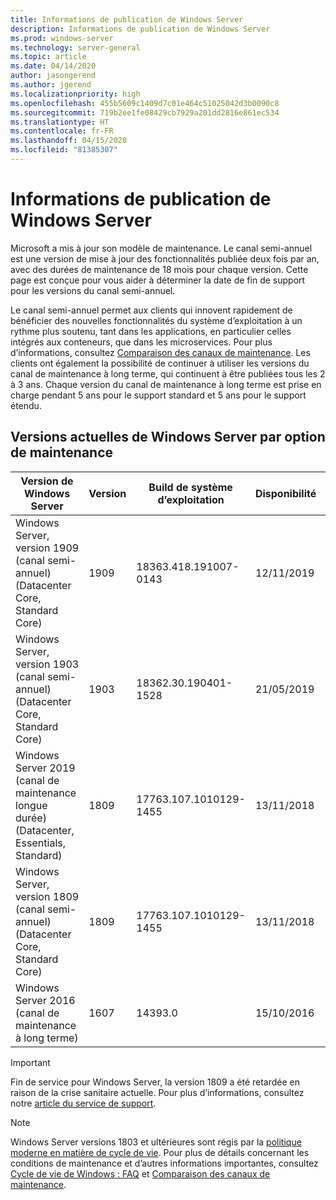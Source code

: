 ```yaml
---
title: Informations de publication de Windows Server
description: Informations de publication de Windows Server
ms.prod: windows-server
ms.technology: server-general
ms.topic: article
ms.date: 04/14/2020
author: jasongerend
ms.author: jgerend
ms.localizationpriority: high
ms.openlocfilehash: 455b5609c1409d7c01e464c51025042d3b0090c8
ms.sourcegitcommit: 719b2ee1fe08429cb7929a201dd2816e861ec534
ms.translationtype: HT
ms.contentlocale: fr-FR
ms.lasthandoff: 04/15/2020
ms.locfileid: "81385307"
---
```

# <a name="windows-server-release-information"></a>Informations de publication de Windows Server

Microsoft a mis à jour son modèle de maintenance. Le canal semi-annuel est une version de mise à jour des fonctionnalités publiée deux fois par an, avec des durées de maintenance de 18 mois pour chaque version. Cette page est conçue pour vous aider à déterminer la date de fin de support pour les versions du canal semi-annuel.

Le canal semi-annuel permet aux clients qui innovent rapidement de bénéficier des nouvelles fonctionnalités du système d’exploitation à un rythme plus soutenu, tant dans les applications, en particulier celles intégrés aux conteneurs, que dans les microservices. Pour plus d’informations, consultez [Comparaison des canaux de maintenance](../get-started-19/servicing-channels-19.md). Les clients ont également la possibilité de continuer à utiliser les versions du canal de maintenance à long terme, qui continuent à être publiées tous les 2 à 3 ans. Chaque version du canal de maintenance à long terme est prise en charge pendant 5 ans pour le support standard et 5 ans pour le support étendu.

## <a name="windows-server-current-versions-by-servicing-option"></a>Versions actuelles de Windows Server par option de maintenance

| Version de Windows Server | Version | Build de système d’exploitation | Disponibilité | Date de fin du support standard|Date de fin du support étendu |
|----------------|---------|----------|----------|---------|----------|
| Windows Server, version 1909 (canal semi-annuel) (Datacenter Core, Standard Core) | 1909  | 18363.418.191007-0143 | 12/11/2019 | 11/05/2021 | Note de révision |
| Windows Server, version 1903 (canal semi-annuel) (Datacenter Core, Standard Core) | 1903  | 18362.30.190401-1528 | 21/05/2019 | 08/12/2020 | Note de révision |
|Windows Server 2019 (canal de maintenance longue durée) (Datacenter, Essentials, Standard)|1809|17763.107.1010129-1455|13/11/2018|09/01/2024|09/01/2029|
|Windows Server, version 1809 (canal semi-annuel) (Datacenter Core, Standard Core)|1809|17763.107.1010129-1455|13/11/2018|10/11/2020|Note de révision|
| Windows Server 2016 (canal de maintenance à long terme)| 1607 | 14393.0 | 15/10/2016 |11/01/2022| 11/01/2027|

> [!IMPORTANT]
> Fin de service pour Windows Server, la version 1809 a été retardée en raison de la crise sanitaire actuelle. Pour plus d’informations, consultez notre [article du service de support](https://support.microsoft.com/help/4557164).

>[!NOTE]
> Windows Server versions 1803 et ultérieures sont régis par la [politique moderne en matière de cycle de vie](https://support.microsoft.com/help/30881). Pour plus de détails concernant les conditions de maintenance et d’autres informations importantes, consultez [Cycle de vie de Windows : FAQ](https://support.microsoft.com/help/18581/lifecycle-faq-windows-products) et [Comparaison des canaux de maintenance](../get-started-19/servicing-channels-19.md).